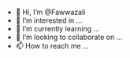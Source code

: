 - 👋 Hi, I’m @Fawwazali
- 👀 I’m interested in ...
- 🌱 I’m currently learning ...
- 💞️ I’m looking to collaborate on ...
- 📫 How to reach me ...

<!---
Fawwazali/Fawwazali is a ✨ special ✨ repository because its `README.md` (this file) appears on your GitHub profile.
You can click the Preview link to take a look at your changes.
--->
